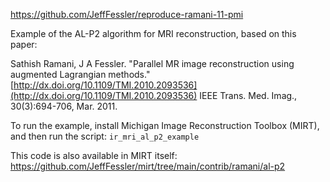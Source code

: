
https://github.com/JeffFessler/reproduce-ramani-11-pmi

Example of the AL-P2 algorithm for MRI reconstruction,
based on this paper:

Sathish Ramani, J A Fessler.
"Parallel MR image reconstruction using augmented Lagrangian methods."
[http://dx.doi.org/10.1109/TMI.2010.2093536](http://dx.doi.org/10.1109/TMI.2010.2093536)
IEEE Trans. Med. Imag., 30(3):694-706, Mar. 2011.

To run the example, install
Michigan Image Reconstruction Toolbox (MIRT),
and then run the script:
`ir_mri_al_p2_example`

This code is also available in MIRT itself:
https://github.com/JeffFessler/mirt/tree/main/contrib/ramani/al-p2
